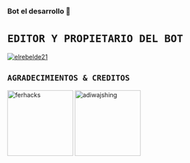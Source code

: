 ### Bot el desarrollo 💫

# `EDITOR Y PROPIETARIO DEL BOT`

[![elrebelde21](https://github.com/elrebelde21.png?size=100)](https://github.com/elrebelde21) 

## `AGRADECIMIENTOS & CREDITOS` 
<a href="https://github.com/ferhacks"><img src="https://github.com/ferhacks.png" width="150" height="150" alt="ferhacks"/></a>
<a href="https://github.com/WhiskeySockets/Baileys"><img src="https://github.com/WhiskeySockets.png" width="150" height="150" alt="adiwajshing"/></a>
